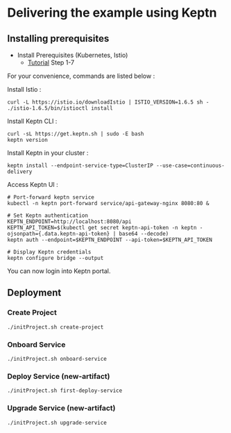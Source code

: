 # Delivering the example using Keptn

## Installing prerequisites

* Install Prerequisites (Kubernetes, Istio)
  * [Tutorial](https://tutorials.keptn.sh/tutorials/keptn-full-tour-prometheus-07/index.html?index=..%2F..index#6) Step 1-7

For your convenience, commands are listed below :

Install Istio :

```
curl -L https://istio.io/downloadIstio | ISTIO_VERSION=1.6.5 sh -
./istio-1.6.5/bin/istioctl install
```

Install Keptn CLI :

```
curl -sL https://get.keptn.sh | sudo -E bash
keptn version
```

Install Keptn in your cluster :

```
keptn install --endpoint-service-type=ClusterIP --use-case=continuous-delivery
```

Access Keptn UI :

```
# Port-forward keptn service
kubectl -n keptn port-forward service/api-gateway-nginx 8080:80 &

# Set Keptn authentication
KEPTN_ENDPOINT=http://localhost:8080/api
KEPTN_API_TOKEN=$(kubectl get secret keptn-api-token -n keptn -ojsonpath={.data.keptn-api-token} | base64 --decode)
keptn auth --endpoint=$KEPTN_ENDPOINT --api-token=$KEPTN_API_TOKEN

# Display Keptn credentials
keptn configure bridge --output
```

You can now login into Keptn portal.

## Deployment

### Create Project

```
./initProject.sh create-project
````

### Onboard Service
```
./initProject.sh onboard-service
````

### Deploy Service (new-artifact)
```
./initProject.sh first-deploy-service
````

### Upgrade Service (new-artifact)

```
./initProject.sh upgrade-service
````
